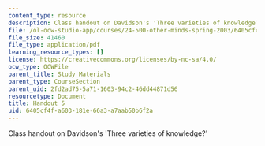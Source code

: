 ```yaml
---
content_type: resource
description: Class handout on Davidson's 'Three varieties of knowledge?'
file: /ol-ocw-studio-app/courses/24-500-other-minds-spring-2003/6405cf4fa603181e66a3a7aab50b6f2a_h5_24500s03.pdf
file_size: 41460
file_type: application/pdf
learning_resource_types: []
license: https://creativecommons.org/licenses/by-nc-sa/4.0/
ocw_type: OCWFile
parent_title: Study Materials
parent_type: CourseSection
parent_uid: 2fd2ad75-5a71-1603-94c2-46dd44871d56
resourcetype: Document
title: Handout 5
uid: 6405cf4f-a603-181e-66a3-a7aab50b6f2a
---
```

Class handout on Davidson's 'Three varieties of knowledge?'